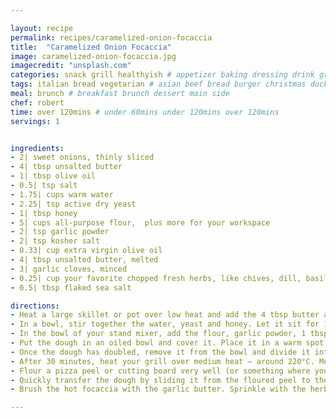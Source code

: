 ```yaml
---

layout: recipe
permalink: recipes/caramelized-onion-focaccia 
title:  "Caramelized Onion Focaccia"
image: caramelized-onion-focaccia.jpg 
imagecredit: "unsplash.com" 
categories: snack grill healthyish # appetizer baking dressing drink grill healthyish marinade oven pickling quick raw salad sandwich sauce snack soup
tags: italian bread vegetarian # asian beef bread burger christmas duck french fruit indian italian mexican nuts pasta pork poultry rice seafood thanksgiving vegetarian
meal: brunch # breakfast brunch dessert main side
chef: robert 
time: over 120mins # under 60mins under 120mins over 120mins
servings: 1 


ingredients:
- 2| sweet onions, thinly sliced
- 4| tbsp unsalted butter
- 1| tbsp olive oil
- 0.5| tsp salt
- 1.75| cups warm water
- 2.25| tsp active dry yeast
- 1| tbsp honey
- 5| cups all-purpose flour,  plus more for your workspace
- 2| tsp garlic powder
- 2| tsp kosher salt
- 0.33| cup extra virgin olive oil
- 4| tbsp unsalted butter, melted
- 3| garlic cloves, minced
- 0.25| cup your favorite chopped fresh herbs, like chives, dill, basil, oregano, thyme
- 0.5| tbsp flaked sea salt

directions:
- Heat a large skillet or pot over low heat and add the 4 tbsp butter and 1 tbsp olive oil. Once melted, stir in the sliced onions and salt. Cook over low heat, stirring often, until the onions deeply caramelize, about 1 to 2 hours. Be sure to consistently check them and stir! While the onions are caramelizing, work on the dough.
- In a bowl, stir together the water, yeast and honey. Let it sit for 10 to 15 minutes until foamy.
- In the bowl of your stand mixer, add the flour, garlic powder, 1 tbsp of salt, 1/2 cup of olive oil and the yeast mixture. Stir, using the dough hook, until the mixture comes together. Knead it on medium-low speed for 5 to 6 minutes. If it's super sticky, sprinkle in a bit of extra flour. You want it to be silky!
- Put the dough in an oiled bowl and cover it. Place it in a warm spot and let it rise for 1 hour, or until it's doubled in size.
- Once the dough has doubled, remove it from the bowl and divide it into 4 equal pieces. Roll and press the dough out until it’s about 6 to 8 inches in length and 4 or so inches in width. Line two baking sheets with parchment paper. Sprinkle the parchment paper liberally with flour so the dough doesn’t stick too much. Place the dough pieces on the baking sheets. Press the dough to make finger marks so it looks like traditional focaccia. Place the sheets in a warm spot and to rise again for 20 to 30 minutes.
- After 30 minutes, heat your grill over medium heat – around 220°C. Melt your remaining 4 tbsp of butter and stir in the garlic cloves. Chop your favorite fresh herbs.
- Flour a pizza peel or cutting board very well (or something where you can easily slide the dough from the peel to the grill). Transfer the dough pieces one at a time to the floured peel, moving quickly so they don’t stick. Press to make more finger marks and brush with olive oil.
- Quickly transfer the dough by sliding it from the floured peel to the hot grill. Once it hits the grill, you can’t really move it without tearing the dough. Grill for 1 to 2 minutes, until the dough begins to bubble up and char. The dough can be flipped once it easily lifts from the grill. Flip the dough and grill for 1 to 2 minutes more, or again, until golden and puffed and brown. Remove the dough and place it on a baking sheet. Repeat with the remaining focaccia.
- Brush the hot focaccia with the garlic butter. Sprinkle with the herbs. Sprinkle with the flaked sea salt. Cover with the caramelized onions. Slice and serve!

--- 
```

